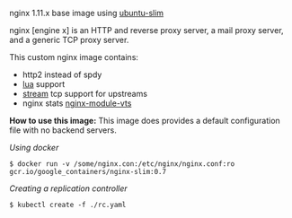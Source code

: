 
nginx 1.11.x base image using [ubuntu-slim](https://github.com/kubernetes/contrib/tree/master/images/ubuntu-slim)

nginx [engine x] is an HTTP and reverse proxy server, a mail proxy server, and a generic TCP proxy server.

This custom nginx image contains:
- http2 instead of spdy
- [lua](https://github.com/openresty/lua-nginx-module) support
- [stream](http://nginx.org/en/docs/stream/ngx_stream_core_module.html) tcp support for upstreams
- nginx stats [nginx-module-vts](https://github.com/vozlt/nginx-module-vts)


**How to use this image:**
This image does provides a default configuration file with no backend servers.

*Using docker*
```
$ docker run -v /some/nginx.con:/etc/nginx/nginx.conf:ro gcr.io/google_containers/nginx-slim:0.7
```

*Creating a replication controller*
```
$ kubectl create -f ./rc.yaml
```
